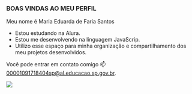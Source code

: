 ### BOAS VINDAS AO MEU PERFIL 

Meu nome é Maria Eduarda de Faria Santos

- Estou estudando na Alura.
- Estou me desenvolvendo na linguagem JavaScrip.
- Utilizo esse espaço para minha organização e compartilhamento dos meu projetos desenvolvidos.

Você pode entrar em contato comigo 📫
00001091718404sp@al.educacao.sp.gov.br.

![](https://tenor.com/dIz0gcBvcur.gif)



